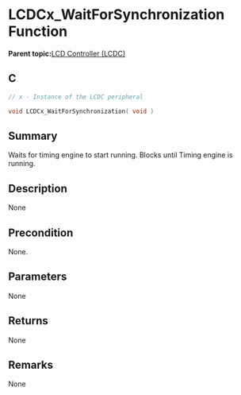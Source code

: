 # LCDCx\_WaitForSynchronization Function

**Parent topic:**[LCD Controller \(LCDC\)](GUID-6C399A67-3956-464B-9055-02C390FC3228.md)

## C

```c
// x - Instance of the LCDC peripheral

void LCDCx_WaitForSynchronization( void )
```

## Summary

Waits for timing engine to start running. Blocks until Timing engine is running.

## Description

None

## Precondition

None.

## Parameters

None

## Returns

None

## Remarks

None

